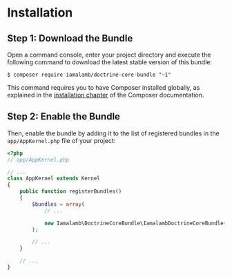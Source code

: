 Installation
============

Step 1: Download the Bundle
---------------------------

Open a command console, enter your project directory and execute the
following command to download the latest stable version of this bundle:

```console
$ composer require iamalamb/doctrine-core-bundle "~1"
```

This command requires you to have Composer installed globally, as explained
in the [installation chapter](https://getcomposer.org/doc/00-intro.md)
of the Composer documentation.

Step 2: Enable the Bundle
-------------------------

Then, enable the bundle by adding it to the list of registered bundles
in the `app/AppKernel.php` file of your project:

```php
<?php
// app/AppKernel.php

// ...
class AppKernel extends Kernel
{
    public function registerBundles()
    {
        $bundles = array(
            // ...

            new Iamalamb\DoctrineCoreBundle\IamalambDoctrineCoreBundle(),
        );

        // ...
    }

    // ...
}
```